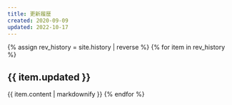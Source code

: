 ```yaml
---
title: 更新履歴
created: 2020-09-09
updated: 2022-10-17
---
```

{% assign rev_history = site.history | reverse %}
{% for item in rev_history %}
## <a name="{{ item.updated }}">{{ item.updated }}</a>
{{ item.content | markdownify }}
{% endfor %}
